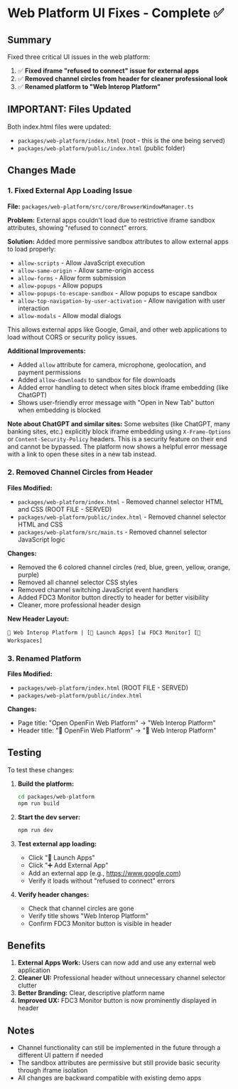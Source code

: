 # Web Platform UI Fixes - Complete ✅

## Summary
Fixed three critical UI issues in the web platform:

1. ✅ **Fixed iframe "refused to connect" issue for external apps**
2. ✅ **Removed channel circles from header for cleaner professional look**
3. ✅ **Renamed platform to "Web Interop Platform"**

## IMPORTANT: Files Updated
Both index.html files were updated:
- `packages/web-platform/index.html` (root - this is the one being served)
- `packages/web-platform/public/index.html` (public folder)

## Changes Made

### 1. Fixed External App Loading Issue

**File:** `packages/web-platform/src/core/BrowserWindowManager.ts`

**Problem:** External apps couldn't load due to restrictive iframe sandbox attributes, showing "refused to connect" errors.

**Solution:** Added more permissive sandbox attributes to allow external apps to load properly:
- `allow-scripts` - Allow JavaScript execution
- `allow-same-origin` - Allow same-origin access
- `allow-forms` - Allow form submission
- `allow-popups` - Allow popups
- `allow-popups-to-escape-sandbox` - Allow popups to escape sandbox
- `allow-top-navigation-by-user-activation` - Allow navigation with user interaction
- `allow-modals` - Allow modal dialogs

This allows external apps like Google, Gmail, and other web applications to load without CORS or security policy issues.

**Additional Improvements:**
- Added `allow` attribute for camera, microphone, geolocation, and payment permissions
- Added `allow-downloads` to sandbox for file downloads
- Added error handling to detect when sites block iframe embedding (like ChatGPT)
- Shows user-friendly error message with "Open in New Tab" button when embedding is blocked

**Note about ChatGPT and similar sites:**
Some websites (like ChatGPT, many banking sites, etc.) explicitly block iframe embedding using `X-Frame-Options` or `Content-Security-Policy` headers. This is a security feature on their end and cannot be bypassed. The platform now shows a helpful error message with a link to open these sites in a new tab instead.

### 2. Removed Channel Circles from Header

**Files Modified:**
- `packages/web-platform/index.html` - Removed channel selector HTML and CSS (ROOT FILE - SERVED)
- `packages/web-platform/public/index.html` - Removed channel selector HTML and CSS
- `packages/web-platform/src/main.ts` - Removed channel selector JavaScript logic

**Changes:**
- Removed the 6 colored channel circles (red, blue, green, yellow, orange, purple)
- Removed all channel selector CSS styles
- Removed channel switching JavaScript event handlers
- Added FDC3 Monitor button directly to header for better visibility
- Cleaner, more professional header design

**New Header Layout:**
```
🚀 Web Interop Platform | [📱 Launch Apps] [📊 FDC3 Monitor] [💼 Workspaces]
```

### 3. Renamed Platform

**Files Modified:**
- `packages/web-platform/index.html` (ROOT FILE - SERVED)
- `packages/web-platform/public/index.html`

**Changes:**
- Page title: "Open OpenFin Web Platform" → "Web Interop Platform"
- Header title: "🚀 OpenFin Web Platform" → "🚀 Web Interop Platform"

## Testing

To test these changes:

1. **Build the platform:**
   ```bash
   cd packages/web-platform
   npm run build
   ```

2. **Start the dev server:**
   ```bash
   npm run dev
   ```

3. **Test external app loading:**
   - Click "📱 Launch Apps"
   - Click "➕ Add External App"
   - Add an external app (e.g., https://www.google.com)
   - Verify it loads without "refused to connect" errors

4. **Verify header changes:**
   - Check that channel circles are gone
   - Verify title shows "Web Interop Platform"
   - Confirm FDC3 Monitor button is visible in header

## Benefits

1. **External Apps Work:** Users can now add and use any external web application
2. **Cleaner UI:** Professional header without unnecessary channel selector clutter
3. **Better Branding:** Clear, descriptive platform name
4. **Improved UX:** FDC3 Monitor button is now prominently displayed in header

## Notes

- Channel functionality can still be implemented in the future through a different UI pattern if needed
- The sandbox attributes are permissive but still provide basic security through iframe isolation
- All changes are backward compatible with existing demo apps
